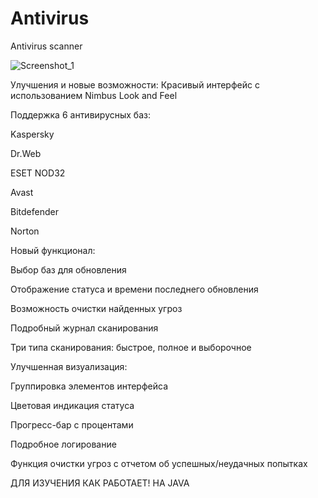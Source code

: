 # Antivirus
Antivirus scanner 

![Screenshot_1](https://github.com/user-attachments/assets/4f09dddc-f9a9-4866-880d-2f7661181780)


Улучшения и новые возможности:
Красивый интерфейс с использованием Nimbus Look and Feel

Поддержка 6 антивирусных баз:

Kaspersky

Dr.Web

ESET NOD32

Avast

Bitdefender

Norton

Новый функционал:

Выбор баз для обновления

Отображение статуса и времени последнего обновления

Возможность очистки найденных угроз

Подробный журнал сканирования

Три типа сканирования: быстрое, полное и выборочное

Улучшенная визуализация:

Группировка элементов интерфейса

Цветовая индикация статуса

Прогресс-бар с процентами

Подробное логирование

Функция очистки угроз с отчетом об успешных/неудачных попытках


ДЛЯ ИЗУЧЕНИЯ КАК РАБОТАЕТ! НА JAVA
